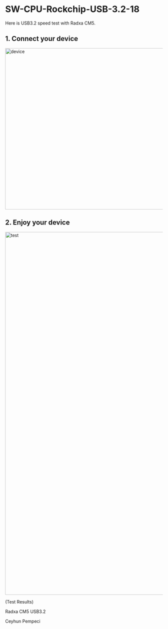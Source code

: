 # SW-CPU-Rockchip-USB-3.2-18

Here is USB3.2 speed test with Radxa CM5.

## 1. Connect your device

<img width="516" alt="device" src="https://github.com/user-attachments/assets/38824b64-d2c6-4ab4-b49c-5289de1c037b" />

## 2. Enjoy your device

<img width="1161" alt="test" src="https://github.com/user-attachments/assets/381644cf-66e5-4ad9-a45b-039fe6f30935" />

(Test Results)

Radxa CM5 USB3.2

Ceyhun Pempeci
